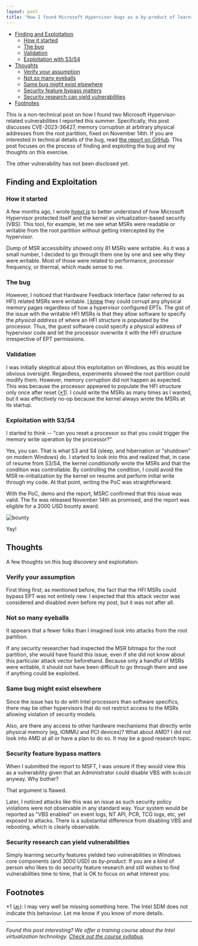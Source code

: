 ```yaml
---
layout: post
title: "How I found Microsoft Hypervisor bugs as a by-product of learning"
---
```

- [Finding and Exploitation](#finding-and-exploitation)
  - [How it started](#how-it-started)
  - [The bug](#the-bug)
  - [Validation](#validation)
  - [Exploitation with S3/S4](#exploitation-with-s3s4)
- [Thoughts](#thoughts)
  - [Verify your assumption](#verify-your-assumption)
  - [Not so many eyeballs](#not-so-many-eyeballs)
  - [Same bug might exist elsewhere](#same-bug-might-exist-elsewhere)
  - [Security feature bypass matters](#security-feature-bypass-matters)
  - [Security research can yield vulnerabilities](#security-research-can-yield-vulnerabilities)
- [Footnotes](#footnotes)


This is a non-technical post on how I found two Microsoft Hypervisor-related vulnerabilities I reported this summer. Specifically, this post discusses CVE-2023-36427, memory corruption at arbitrary physical addresses from the root partition, fixed on November 14th. If you are interested in technical details of the bug, read [the report on GitHub](https://github.com/tandasat/CVE-2023-36427/blob/main/report.md). This post focuses on the process of finding and exploiting the bug and my thoughts on this exercise.

The other vulnerability has not been disclosed yet.


## Finding and Exploitation

### How it started

A few months ago, I wrote [hvext.js](https://github.com/tandasat/hvext) to better understand of how Microsoft Hypervisor protected itself and the kernel as virtualization-based security (VBS). This tool, for example, let me see what MSRs were readable or writable from the root partition without getting intercepted by the hypervisor.

Dump of MSR accessibility showed only 81 MSRs were writable. As it was a small number, I decided to go through them one by one and see why they were writable. Most of those were related to performance, processor frequency, or thermal, which made sense to me.


### The bug

However, I noticed that Hardware Feedback Interface (later referred to as HFI) related MSRs were writable. [I knew](https://standa-note.blogspot.com/2021/12/para-pass-through-hypervisors-and-their.html) they could corrupt any physical memory pages regardless of how a hypervisor configured EPTs. The gist of the issue with the writable HFI MSRs is that they allow software to specify the _physical address_ of where an HFI structure is populated by the processor. Thus, the guest software could specify a physical address of hypervisor code and let the processor overwrite it with the HFI structure irrespective of EPT permissions.


### Validation

I was initially skeptical about this exploitation on Windows, as this would be obvious oversight. Regardless, experiments showed the root partition could modify them. However, memory corruption did not happen as expected. This was because the processor appeared to populate the HFI structure only once after reset (<a name="body1">[*1](#note1)</a>). I could write the MSRs as many times as I wanted, but it was effectively no-op because the kernel always wrote the MSRs at its startup.


### Exploitation with S3/S4

I started to think -- "can you reset a processor so that you could trigger the memory write operation by the processor?"

Yes, you can. That is what S3 and S4 (sleep, and hibernation or "shutdown" on modern Windows) do. I started to look into this and realized that, in case of resume from S3/S4, the kernel _conditionally_ wrote the MSRs and that the condition was controllable. By controlling the condition, I could avoid the MSR re-initialization by the kernel on resume and perform initial write through my code. At that point, writing the PoC was straightforward.

With the PoC, demo and the report, MSRC confirmed that this issue was valid. The fix was released November 14th as promised, and the report was eligible for a 2000 USD bounty award.

![bounty](/blog/img/posts/2023-11-19/bounty.png)

Yay!


## Thoughts

A few thoughts on this bug discovery and exploitation:


### Verify your assumption

First thing first; as mentioned before, the fact that the HFI MSRs could bypass EPT was not entirely new. I expected that this attack vector was considered and disabled even before my post, but it was not after all.


### Not so many eyeballs

It appears that a fewer folks than I imagined look into attacks from the root partition.

If any security researcher had inspected the MSR bitmaps for the root partition, she would have found this issue, even if she did not know about this particular attack vector beforehand. Because only a handful of MSRs were writable, it should not have been difficult to go through them and see if anything could be exploited.


### Same bug might exist elsewhere

Since the issue has to do with Intel processors than software specifics, there may be other hypervisors that do not restrict access to the MSRs allowing violation of security models.

Also, are there any access to other hardware mechanisms that directly write physical memory (eg, IOMMU and PCI devices)? What about AMD? I did not look into AMD at all or have a plan to do so. It may be a good research topic.


### Security feature bypass matters

When I submitted the report to MSFT, I was unsure if they would view this as a vulnerability given that an Administrator could disable VBS with `bcdeidt` anyway. Why bother?

That argument is flawed.

Later, I noticed attacks like this was an issue as such security policy violations were not observable in any standard way. Your system would be reported as "VBS enabled" on event logs, NT API, PCR, TCG logs, etc, yet exposed to attacks. There is a substantial difference from disabling VBS and rebooting, which is clearly observable.


### Security research can yield vulnerabilities

Simply learning security features yielded two vulnerabilities in Windows core components (and 3000 USD) _as by-product_. If you are a kind of person who likes to do security feature research and still wishes to find vulnerabilities time to time, that is OK to focus on what interest you.

## Footnotes

<a name="note1">*1</a> ([🔙](#body1)): I may very well be missing something here. The Intel SDM does not indicate this behaviour. Let me know if you know of more details.

----

_Found this post interesting? We offer a training course about the Intel virtualization technology. [Check out the course syllabus](https://tandasat.github.io/)._
